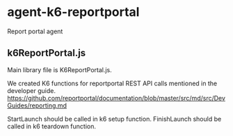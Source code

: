 # agent-k6-reportportal
Report portal agent

## k6ReportPortal.js 

Main library file is K6ReportPortal.js. 

We created K6 functions for reportportal REST API calls mentioned in the developer guide.
https://github.com/reportportal/documentation/blob/master/src/md/src/DevGuides/reporting.md

StartLaunch should be called in k6 setup function.
FinishLaunch should be called in k6 teardown function.

